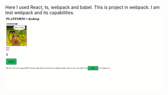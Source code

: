 Here I used React, ts, webpack and babel. This is project in webpack. I am test webpack and its capabilities.
![Image alt](https://raw.githubusercontent.com/Weeelp/config/refs/heads/main/dist/img1.png)
